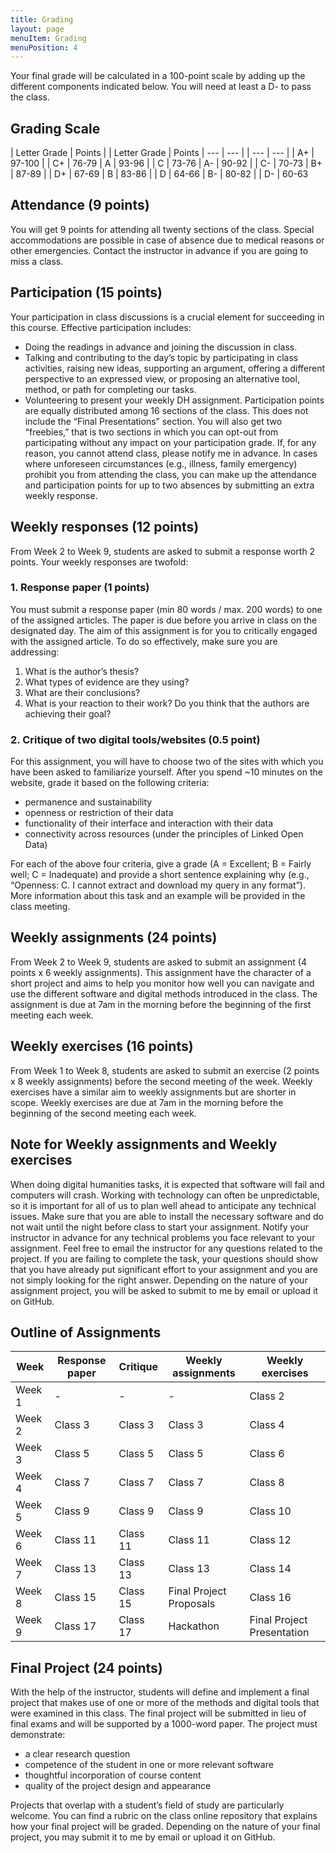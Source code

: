 ```yaml
---
title: Grading
layout: page
menuItem: Grading
menuPosition: 4
---
```


Your final grade will be calculated in a 100-point scale by adding up the different components indicated below. You will need at least a D- to pass the class.

## Grading Scale

| Letter Grade | Points |  | Letter Grade | Points
| --- | --- |  | --- | --- |
| A+ | 97-100 |  | C+ | 76-79
| A | 93-96 |  | C | 73-76
| A- | 90-92 |  | C- | 70-73
| B+ | 87-89 |  | D+ | 67-69
| B | 83-86 |  | D | 64-66
| B- | 80-82 |  | D- | 60-63



## Attendance (9 points)

You will get 9 points for attending all twenty sections of the class. Special accommodations are possible in case of absence due to medical reasons or other emergencies. Contact the instructor in advance if you are going to miss a class.


## Participation (15 points)

Your participation in class discussions is a crucial element for succeeding in this course. Effective participation includes:
- Doing the readings in advance and joining the discussion in class.
- Talking and contributing to the day’s topic by participating in class activities, raising new ideas, supporting an argument, offering a different perspective to an expressed view, or proposing an alternative tool, method, or path for completing our tasks.
- Volunteering to present your weekly DH assignment.
Participation points are equally distributed among 16 sections of the class. This does not include the “Final Presentations” section. You will also get two “freebies,” that is two sections in which you can opt-out from participating without any impact on your participation grade.
If, for any reason, you cannot attend class, please notify me in advance. In cases where unforeseen circumstances (e.g., illness, family emergency) prohibit you from attending the class, you can make up the attendance and participation points for up to two absences by submitting an extra weekly response.


## Weekly responses (12 points)
From Week 2 to Week 9, students are asked to submit a response worth 2 points. Your weekly responses are twofold:
### 1. Response paper (1 points)
You must submit a response paper (min 80 words / max. 200 words) to one of the assigned articles. The paper is due before you arrive in class on the designated day. The aim of this assignment is for you to critically engaged with the assigned article. To do so effectively, make sure you are addressing:
1. What is the author’s thesis? 
2. What types of evidence are they using? 
3. What are their conclusions?
4. What is your reaction to their work? Do you think that the authors are achieving their goal?

### 2. Critique of two digital tools/websites (0.5 point)
For this assignment, you will have to choose two of the sites with which you have been asked to familiarize yourself. After you spend ~10 minutes on the website, grade it based on the following criteria:
- permanence and sustainability
- openness or restriction of their data
- functionality of their interface and interaction with their data
- connectivity across resources (under the principles of Linked Open Data)
  
For each of the above four criteria, give a grade (A = Excellent; B = Fairly well; C = Inadequate) and provide a short sentence explaining why (e.g., “Openness: C. I cannot extract and download my query in any format”). More information about this task and an example will be provided in the class meeting.


## Weekly assignments (24 points)
From Week 2 to Week 9, students are asked to submit an assignment (4 points x 6 weekly assignments). This assignment have the character of a short project and aims to help you monitor how well you can navigate and use the different software and digital methods introduced in the class. The assignment is due at 7am in the morning before the beginning of the first meeting each week.

## Weekly exercises  (16 points)
From Week 1 to Week 8, students are asked to submit an exercise (2 points x 8 weekly assignments) before the second meeting of the week. Weekly exercises have a similar aim to weekly assignments but are shorter in scope. Weekly exercises are due at 7am in the morning before the beginning of the second meeting each week.


## Note for Weekly assignments and Weekly exercises
When doing digital humanities tasks, it is expected that software will fail and computers will crash. Working with technology can often be unpredictable, so it is important for all of us to plan well ahead to anticipate any technical issues. Make sure that you are able to install the necessary software and do not wait until the night before class to start your assignment. Notify your instructor in advance for any technical problems you face relevant to your assignment. Feel free to email the instructor for any questions related to the project. If you are failing to complete the task, your questions should show that you have already put significant effort to your assignment and you are not simply looking for the right answer. Depending on the nature of your assignment project, you will be asked to submit to me by email or upload it on GitHub.

## Outline of Assignments

| Week | Response paper | Critique | Weekly assignments | Weekly exercises |
| -------------------------- | -------------------------- | -------------------------- | ----------------------- | -------------------------- |
| Week 1 | \-             | \-       | \-                      | Class 2                    |
| Week 2 | Class 3        | Class 3  | Class 3                 | Class 4                    |
| Week 3 | Class 5        | Class 5  | Class 5                 | Class 6                    |
| Week 4 | Class 7        | Class 7  | Class 7                 | Class 8                    |
| Week 5 | Class 9        | Class 9  | Class 9                 | Class 10                   |
| Week 6 | Class 11       | Class 11 | Class 11                | Class 12                   |
| Week 7 | Class 13       | Class 13 | Class 13                | Class 14                   |
| Week 8 | Class 15       | Class 15 | Final Project Proposals | Class 16                   |
| Week 9 | Class 17       | Class 17 | Hackathon               | Final Project Presentation |


## Final Project (24 points)
With the help of the instructor, students will define and implement a final project that makes use of one or more of the methods and digital tools that were examined in this class. The final project will be submitted in lieu of final exams and will be supported by a 1000-word paper. The project must demonstrate:
- a clear research question 
- competence of the student in one or more relevant software
- thoughtful incorporation of course content
- quality of the project design and appearance

Projects that overlap with a student’s field of study are particularly welcome. You can find a rubric on the class online repository that explains how your final project will be graded. Depending on the nature of your final project, you may submit it to me by email or upload it on GitHub.